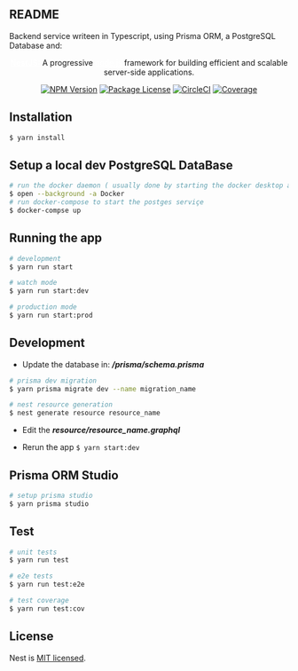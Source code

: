 ## README

Backend service writeen in Typescript, using Prisma ORM, a PostgreSQL Database and:

  <p align="center"><b><a style="color: white" href="https://nestjs.com/" target="_blank">NestJS:</a></b> A progressive <a style="color: white" href="http://nodejs.org" target="_blank">node.js</a> framework for building efficient and scalable server-side applications.</p>

<p align="center">
<a href="https://www.npmjs.com/~nestjscore" target="_blank"><img src="https://img.shields.io/npm/v/@nestjs/core.svg" alt="NPM Version" /></a>
<a href="https://www.npmjs.com/~nestjscore" target="_blank"><img src="https://img.shields.io/npm/l/@nestjs/core.svg" alt="Package License" /></a>
<a href="https://circleci.com/gh/nestjs/nest" target="_blank"><img src="https://img.shields.io/circleci/build/github/nestjs/nest/master" alt="CircleCI" /></a>
<a href="https://coveralls.io/github/nestjs/nest?branch=master" target="_blank"><img src="https://coveralls.io/repos/github/nestjs/nest/badge.svg?branch=master#9" alt="Coverage" /></a>
<a href="https://discord.gg/G7Qnnhy"></a>
</p>

## Installation

```bash
$ yarn install
```

## Setup a local dev PostgreSQL DataBase
```bash
# run the docker daemon ( usually done by starting the docker desktop app )
$ open --background -a Docker
# run docker-compose to start the postges serviçe
$ docker-compse up
```

## Running the app

```bash
# development
$ yarn run start

# watch mode
$ yarn run start:dev

# production mode
$ yarn run start:prod
```

## Development

- Update the database in:  __*/prisma/schema.prisma*__
```bash
# prisma dev migration
$ yarn prisma migrate dev --name migration_name

# nest resource generation
$ nest generate resource resource_name           
```
- Edit the __*resource/resource_name.graphql*__

- Rerun the app ```$ yarn start:dev```



## Prisma ORM Studio
```bash
# setup prisma studio
$ yarn prisma studio
```

## Test

```bash
# unit tests
$ yarn run test

# e2e tests
$ yarn run test:e2e

# test coverage
$ yarn run test:cov
```

## License

Nest is [MIT licensed](LICENSE).
